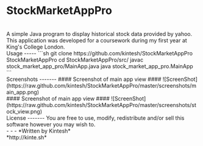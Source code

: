 StockMarketAppPro
=================
<br />
A simple Java program to display historical stock data provided by yahoo. This application was developed for a coursework during my first year at King's College London.

<br />
Usage
-----
```sh
git clone https://github.com/kintesh/StockMarketAppPro StockMarketAppPro
cd StockMarketAppPro/src/
javac stock_market_app_pro/MainApp.java
java stock_market_app_pro.MainApp
```

<br />
Screenshots
-------
#### Screenshot of main app view ####
![ScreenShot](https://raw.github.com/kintesh/StockMarketAppPro/master/screenshots/main_app.png)
<br />
#### Screenshot of main app view ####
![ScreenShot](https://raw.github.com/kintesh/StockMarketAppPro/master/screenshots/stock_view.png)

<br />
License
-------
You are free to use, modify, redistribute and/or sell this software however you may wish to.

<br />
- - -
*Written by Kintesh*<br />
*http://kinte.sh*<br />
